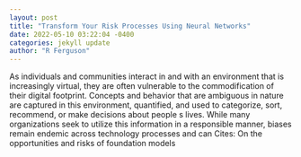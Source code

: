 ```yaml
--- 
layout: post 
title: "Transform Your Risk Processes Using Neural Networks" 
date: 2022-05-10 03:22:04 -0400 
categories: jekyll update 
author: "R Ferguson" 
--- 
```

As individuals and communities interact in and with an environment that is increasingly virtual, they are often vulnerable to the commodification of their digital footprint. Concepts and behavior that are ambiguous in nature are captured in this environment, quantified, and used to categorize, sort, recommend, or make decisions about people s lives. While many organizations seek to utilize this information in a responsible manner, biases remain endemic across technology processes and can Cites: On the opportunities and risks of foundation models